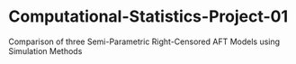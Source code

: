 # Computational-Statistics-Project-01
Comparison of three Semi-Parametric Right-Censored AFT Models using Simulation Methods
